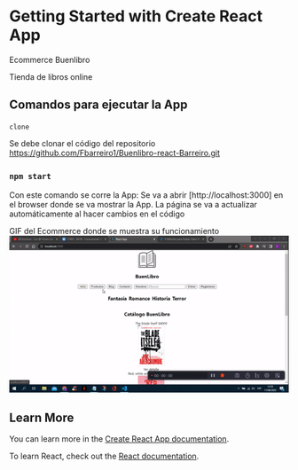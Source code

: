 # Getting Started with Create React App

Ecommerce Buenlibro

Tienda de libros online

## Comandos para ejecutar la App

`clone`

Se debe clonar el código del repositorio https://github.com/Fbarreiro1/Buenlibro-react-Barreiro.git

### `npm start`

Con este comando se corre la App: Se va a abrir [http://localhost:3000] en el browser 
donde se va  mostrar la App.
La página se va a actualizar automáticamente al hacer cambios en el código

GIF del Ecommerce donde se muestra su funcionamiento 
![](gif%20buenlibro.gif)
	
## Learn More

You can learn more in the [Create React App documentation](https://facebook.github.io/create-react-app/docs/getting-started).

To learn React, check out the [React documentation](https://reactjs.org/).



